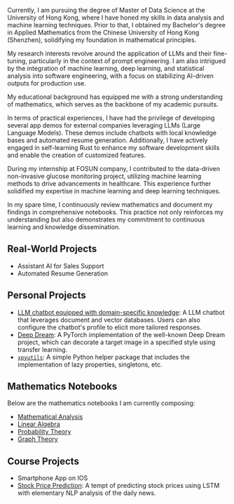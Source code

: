 

Currently, I am pursuing the degree of Master of Data Science at the University of Hong Kong, where I have honed my skills in data analysis and machine learning techniques. 
Prior to that, I obtained my Bachelor's degree in Applied Mathematics from the Chinese University of Hong Kong (Shenzhen), solidifying my foundation in mathematical principles.

My research interests revolve around the application of LLMs and their fine-tuning, particularly in the context of prompt engineering. I am also intrigued by the integration of machine learning, deep learning, and statistical analysis into software engineering, with a focus on stabilizing AI-driven outputs for production use.

My educational background has equipped me with a strong understanding of mathematics, which serves as the backbone of my academic pursuits. 

In terms of practical experiences, I have had the privilege of developing several app demos for external companies leveraging LLMs (Large Language Models). These demos include chatbots with local knowledge bases and automated resume generation. Additionally, I have actively engaged in self-learning Rust to enhance my software development skills and enable the creation of customized features.

During my internship at FOSUN company, I contributed to the data-driven non-invasive glucose monitoring project, utilizing machine learning methods to drive advancements in healthcare. This experience further solidified my expertise in machine learning and deep learning techniques.

In my spare time, I continuously review mathematics and document my findings in comprehensive notebooks. This practice not only reinforces my understanding but also demonstrates my commitment to continuous learning and knowledge dissemination.


## Real-World Projects

- Assistant AI for Sales Support
- Automated Resume Generation

## Personal Projects

- [LLM chatbot equipped with domain-specific knowledge](https://github.com/Isaac-Fate/my-chat): A LLM chatbot that leverages document and vector databases. 
Users can also configure the chatbot's profile to elicit more tailored responses.
- [Deep Dream](https://github.com/Isaac-Fate/deep-dream): A PyTorch implementation of the well-known Deep Dream project, which can decorate a target image in a specified style using transfer learning. 
- [`xpyutils`](https://pypi.org/project/xpyutils/): A simple Python helper package that includes the implementation of lazy properties, singletons, etc.

## Mathematics Notebooks

Below are the mathematics notebooks I am currently composing:

- [Mathematical Analysis](https://isaac-fate.github.io/mathematical-analysis/intro.html)
- [Linear Algebra](https://isaac-fate.github.io/linear-algebra/intro.html)
- [Probability Theory](https://isaac-fate.github.io/probability-theory/intro.html)
- [Graph Theory](https://isaac-fate.github.io/graph-theory/intro.html)

## Course Projects

- Smartphone App on IOS
- [Stock Price Prediction](https://isaac-fate.github.io/stox/intro.html): A tempt of predicting stock prices using LSTM with elementary NLP analysis of the daily news.

